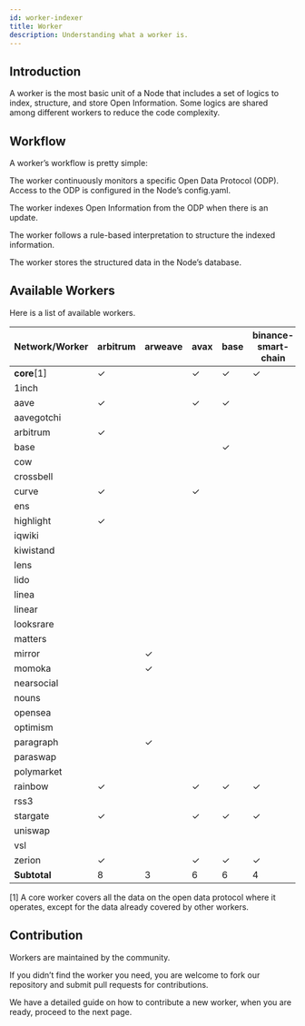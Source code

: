 ```yaml
---
id: worker-indexer
title: Worker
description: Understanding what a worker is.
---
```


## Introduction

A worker is the most basic unit of a Node that includes a set of logics to index, structure, and store Open Information.
Some logics are shared among different workers to reduce the code complexity.

## Workflow

A worker’s workflow is pretty simple:

The worker continuously monitors a specific Open Data Protocol (ODP). Access to the ODP is configured in the Node’s config.yaml.

The worker indexes Open Information from the ODP when there is an update.

The worker follows a rule-based interpretation to structure the indexed information.

The worker stores the structured data in the Node’s database.

## Available Workers

Here is a list of available workers.

<!-- network-worker table starts -->
| Network/Worker | arbitrum | arweave | avax | base | binance-smart-chain | crossbell | ethereum | farcaster | gnosis | linea | mastodon | near | optimism | polygon | rsshub | vsl | x-layer |
| --- | --- | --- | --- | --- | --- | --- | --- | --- | --- | --- | --- | --- | --- | --- | --- | --- | --- |
| **core**[1] | ✓ |   | ✓ | ✓ | ✓ | ✓ | ✓ | ✓ | ✓ | ✓ | ✓ | ✓ | ✓ | ✓ | ✓ | ✓ | ✓ |
| 1inch |   |   |   |   |   |   | ✓ |   |   |   |   |   |   |   |   |   |   |
| aave | ✓ |   | ✓ | ✓ |   |   | ✓ |   |   |   |   |   | ✓ | ✓ |   |   |   |
| aavegotchi |   |   |   |   |   |   |   |   |   |   |   |   |   | ✓ |   |   |   |
| arbitrum | ✓ |   |   |   |   |   | ✓ |   |   |   |   |   |   |   |   |   |   |
| base |   |   |   | ✓ |   |   | ✓ |   |   |   |   |   |   |   |   |   |   |
| cow |   |   |   |   |   |   | ✓ |   |   |   |   |   |   |   |   |   |   |
| crossbell |   |   |   |   |   | ✓ |   |   |   |   |   |   |   |   |   |   |   |
| curve | ✓ |   | ✓ |   |   |   | ✓ |   | ✓ |   |   |   | ✓ | ✓ |   |   |   |
| ens |   |   |   |   |   |   | ✓ |   |   |   |   |   |   |   |   |   |   |
| highlight | ✓ |   |   |   |   |   | ✓ |   |   |   |   |   | ✓ | ✓ |   |   |   |
| iqwiki |   |   |   |   |   |   |   |   |   |   |   |   |   | ✓ |   |   |   |
| kiwistand |   |   |   |   |   |   |   |   |   |   |   |   | ✓ |   |   |   |   |
| lens |   |   |   |   |   |   |   |   |   |   |   |   |   | ✓ |   |   |   |
| lido |   |   |   |   |   |   | ✓ |   |   |   |   |   |   |   |   |   |   |
| linea |   |   |   |   |   |   | ✓ |   |   | ✓ |   |   |   |   |   |   |   |
| linear |   |   |   |   |   |   |   |   |   |   |   | ✓ |   |   |   |   |   |
| looksrare |   |   |   |   |   |   | ✓ |   |   |   |   |   |   |   |   |   |   |
| matters |   |   |   |   |   |   |   |   |   |   |   |   | ✓ |   |   |   |   |
| mirror |   | ✓ |   |   |   |   |   |   |   |   |   |   |   |   |   |   |   |
| momoka |   | ✓ |   |   |   |   |   |   |   |   |   |   |   |   |   |   |   |
| nearsocial |   |   |   |   |   |   |   |   |   |   |   | ✓ |   |   |   |   |   |
| nouns |   |   |   |   |   |   | ✓ |   |   |   |   |   |   |   |   |   |   |
| opensea |   |   |   |   |   |   | ✓ |   |   |   |   |   |   |   |   |   |   |
| optimism |   |   |   |   |   |   | ✓ |   |   |   |   |   | ✓ |   |   |   |   |
| paragraph |   | ✓ |   |   |   |   |   |   |   |   |   |   |   |   |   |   |   |
| paraswap |   |   |   |   |   |   | ✓ |   |   |   |   |   |   |   |   |   |   |
| polymarket |   |   |   |   |   |   |   |   |   |   |   |   |   | ✓ |   |   |   |
| rainbow | ✓ |   | ✓ | ✓ | ✓ |   | ✓ |   |   | ✓ |   |   | ✓ | ✓ |   |   |   |
| rss3 |   |   |   |   |   |   | ✓ |   |   |   |   |   |   |   |   |   |   |
| stargate | ✓ |   | ✓ | ✓ | ✓ |   | ✓ |   |   | ✓ |   |   | ✓ | ✓ |   |   |   |
| uniswap |   |   |   |   |   |   | ✓ |   |   | ✓ |   |   |   |   |   |   |   |
| vsl |   |   |   |   |   |   | ✓ |   |   |   |   |   |   |   |   |   |   |
| zerion | ✓ |   | ✓ | ✓ | ✓ |   |   |   | ✓ | ✓ |   |   | ✓ | ✓ |   |   | ✓ |
| **Subtotal** | 8 | 3 | 6 | 6 | 4 | 2 | 21 | 1 | 3 | 6 | 1 | 3 | 10 | 11 | 1 | 1 | 2 |
<!-- network-worker table ends -->

[1] A core worker covers all the data on the open data protocol where it operates, except for the data already covered by other workers.

## Contribution

Workers are maintained by the community.

If you didn’t find the worker you need, you are welcome to fork our repository and submit pull requests for contributions.

We have a detailed guide on how to contribute a new worker, when you are ready, proceed to the next page.
